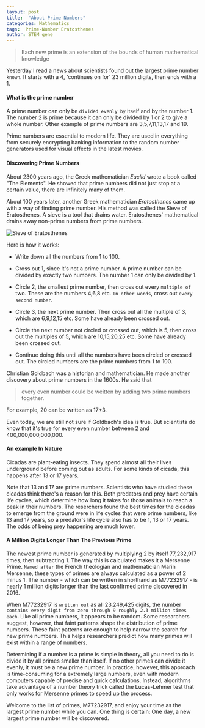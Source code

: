 ```yaml
---
layout: post
title:  "About Prime Numbers"
categories: Mathematics
tags:  Prime-Number Eratosthenes
author: STEM gene
---
```


> Each new prime is an extension of the bounds of human mathematical knowledge

Yesterday I read a news about scientists found out the largest prime number `known`. It starts with a 4, 'continues on for' 23 million digits, then ends with a 1.

#### What is the prime number

A prime number can only be `divided evenly by` itself and by the number 1. The number 2 is prime because it can only be divided by 1 or 2 to give a whole number. Other example of prime numbers are 3,5,7,11,13,17 and 19.

Prime numbers are essential to modern life. They are used in everything from securely encrypting banking information to the random number generators used for visual effects in the latest movies.

#### Discovering Prime Numbers

About 2300 years ago, the Greek mathematician *Euclid* wrote a book called "The Elements". He showed that prime numbers did not just stop at a certain value, there are infinitely many of them.

About 100 years later, another Greek mathematician *Eratosthenes* came up with a way of finding prime number. His method was called the Sieve of Eratosthenes. A sieve is a tool that drains water. Eratosthenes' mathematical drains away non-prime numbers from prime numbers.

![Sieve of Eratosthenes](https://upload.wikimedia.org/wikipedia/commons/b/b9/Sieve_of_Eratosthenes_animation.gif)

Here is how it works:

- Write down all the numbers from 1 to 100.

- Cross out 1, since it's not a prime number. A prime number can be divided by exactly two numbers. The number 1 can only be divided by 1.

- Circle 2, the smallest prime number, then cross out every `multiple of` two. These are the numbers 4,6,8 etc. `In other words`, cross out `every second number`.

- Circle 3, the next prime number. Then cross out all the multiple of 3, which are 6,9,12,15 etc. Some have already been crossed out.

- Circle the next number not circled or crossed out, which is 5, then cross out the multiples of 5, which are 10,15,20,25 etc. Some have already been crossed out.

- Continue doing this until all the numbers have been circled or crossed out. The circled numbers are the prime numbers from 1 to 100.

Christian Goldbach was a historian and mathematician. He made another discovery about prime numbers in the 1600s. He said that 

>every even number could be weitten by adding two prime numbers together. 

For example, 20 can be written as 17+3.

Even today, we are still not sure if Goldbach's idea is true. But scientists do know that it's true for every even number between 2 and 400,000,000,000,000.

#### An example In Nature

Cicadas are plant-eating insects. They spend almost all their lives underground before coming out as adults. For some kinds of cicada, this happens after 13 or 17 years. 

Note that 13 and 17 are prime numbers. Scientists who have studied these cicadas think there's a reason for this. Both predators and prey have certain life cycles, which determine how long it takes for those animals to reach a peak in their numbers. The reserchers found the best times for the cicadas to emerge from the ground were in life cycles that were prime numbers, like 13 and 17 years, so a predator's life cycle also has to be 1, 13 or 17 years. The odds of being prey happening are much lower.

#### A Million Digits Longer Than The Previous Prime

The newest prime number is generated by multiplying 2 by itself 77,232,917 times, then subtracting 1. The way this is calculated makes it a Mersenne Prime. `Named after` the French theologian and mathematician Marin Mersenne, these types of primes are always calculated as a power of 2 minus 1. The number - which can be written in shorthand as M77232917 - is nearly 1 million digits longer than the last confirmed prime discovered in 2016.

When M77232917 is `written out` as all 23,249,425 digits, the number `contains every digit from zero through 9 roughly 2.3 million times each`. Like all prime numbers, it appears to be random. Some researchers suggest, however, that faint patterns shape the distribution of prime numbers. These faint patterns are enough to help narrow the search for new prime numbers. This helps researchers predict how many primes will exist within a range of numbers.

Determining if a number is a prime is simple in theory, all you need to do is divide it by all primes smaller than itself. If no other primes can divide it evenly, it must be a new prime number. In practice, however, this approach is time-consuming for a extremely large numbers, even with modern computers capable of precise and quick calculations. Instead, algorithms take advantage of a number theory trick called the Lucas-Lehmer test that only works for Mersenne primes to speed up the process.

Welcome to the list of primes, M77232917, and enjoy your time as the largest prime number while you can. One thing is certain: One day, a new largest prime number will be discovered.
